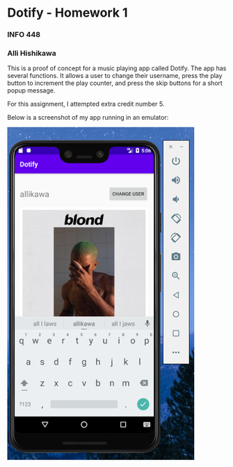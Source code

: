 # Dotify - Homework 1
### INFO 448
### Alli Hishikawa

This is a proof of concept for a music playing app called Dotify.
The app has several functions. It allows a user to change their username, press the play button to increment the play counter, and press the skip buttons for a short popup message.

For this assignment, I attempted extra credit number 5.

Below is a screenshot of my app running in an emulator:

![Img of Dotify](dotify_working.png)
